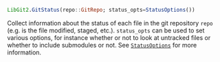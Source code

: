 ```julia
LibGit2.GitStatus(repo::GitRepo; status_opts=StatusOptions())
```

Collect information about the status of each file in the git repository `repo` (e.g. is the file modified, staged, etc.). `status_opts` can be used to set various options, for instance whether or not to look at untracked files or whether to include submodules or not. See [`StatusOptions`](@ref) for more information.
